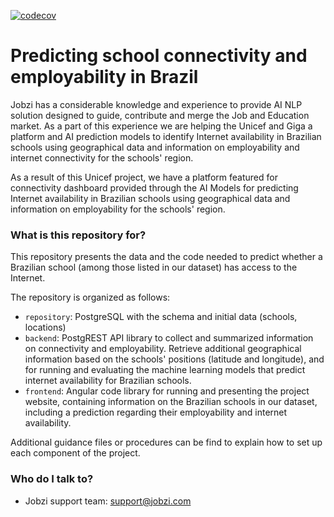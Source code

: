 [![codecov](https://codecov.io/gh/Jobzi-Artificial-Intelligence/unicef-project/branch/master/graph/badge.svg)](https://codecov.io/gh/Jobzi-Artificial-Intelligence/unicef-project)

# Predicting school connectivity and employability in Brazil #

Jobzi has a considerable knowledge and experience to provide AI NLP solution designed to guide, contribute and merge the Job and Education market. As a part of this experience we are helping the Unicef and Giga a platform 
and AI prediction models to identify Internet availability in Brazilian schools using geographical data and information on employability and internet connectivity for the schools' region.

As a result of this Unicef project, we have a platform featured for connectivity dashboard provided through the 
AI Models for predicting Internet availability in Brazilian schools using geographical data and information on employability for the schools' region.

### What is this repository for? ###

This repository presents the data and the code needed to predict whether a Brazilian school (among those listed in our dataset) has access to the Internet.

The repository is organized as follows:

* `repository`: PostgreSQL with the schema and initial data (schools, locations)
* `backend`: PostgREST API library to collect and summarized information on connectivity and employability. Retrieve additional geographical information based on the schools' positions (latitude and longitude), and for running and evaluating the machine learning models that predict internet availability for Brazilian schools.
* `frontend`: Angular code library for running and presenting the project website, containing information on the Brazilian schools in our dataset, including a prediction regarding their employability and internet availability.

Additional guidance files or procedures can be find to explain how to set up each component of the project.

### Who do I talk to? ###

* Jobzi support team: [support@jobzi.com](mailto:support@jobzi.com)
